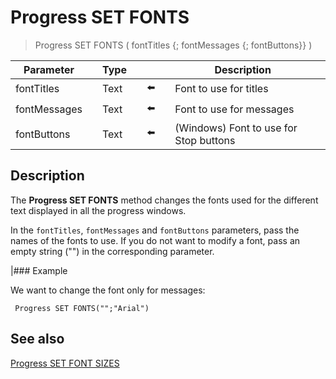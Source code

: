 # Progress SET FONTS  

> Progress SET FONTS ( fontTitles {; fontMessages {; fontButtons}} )

| Parameter |     | Type |     |     |     | Description |     |
| --- | --- | --- | --- | --- | --- | --- | --- |
| fontTitles |     | Text |     | ⬅️ |     | Font to use for titles |     |
| fontMessages |     | Text |     | ⬅️ |     | Font to use for messages |     |
| fontButtons |     | Text |     | ⬅️ |     | (Windows) Font to use for Stop buttons |     |

## Description

The **Progress SET FONTS** method changes the fonts used for the different text displayed in all the progress windows.

In the `fontTitles`, `fontMessages` and `fontButtons` parameters, pass the names of the fonts to use. If you do not want to modify a font, pass an empty string ("") in the corresponding parameter.

|### Example  

We want to change the font only for messages:

```4d
 Progress SET FONTS("";"Arial")
```

## See also

[Progress SET FONT SIZES](Progress%20SET%20FONT%20SIZES.md)
